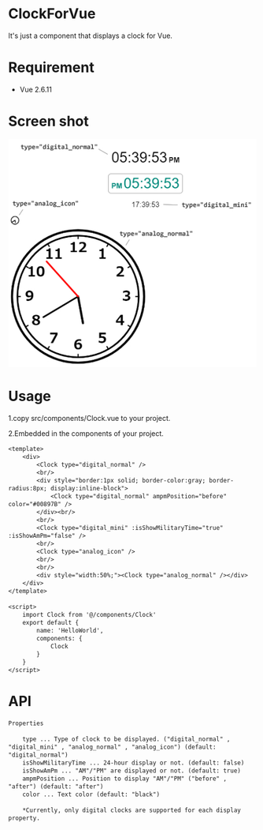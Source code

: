 # ClockForVue
It's just a component that displays a clock for Vue.

# Requirement
* Vue 2.6.11

# Screen shot
![画面](https://github.com/Tomson-Sakata/ClockForVue/blob/images/screenshot_1.jpg)

# Usage
1.copy src/components/Clock.vue to your project.

2.Embedded in the components of your project.

    <template>
        <div>
            <Clock type="digital_normal" />
            <br/>
            <div style="border:1px solid; border-color:gray; border-radius:8px; display:inline-block">
                <Clock type="digital_normal" ampmPosition="before" color="#00897B" />
            </div><br/>
            <br/>
            <Clock type="digital_mini" :isShowMilitaryTime="true" :isShowAmPm="false" />
            <br/>
            <Clock type="analog_icon" />
            <br/>
            <br/>
            <div style="width:50%;"><Clock type="analog_normal" /></div>
        </div>
    </template>

    <script>
        import Clock from '@/components/Clock'
        export default {
            name: 'HelloWorld',
            components: {
                Clock
            }
        }
    </script>

# API

    Properties

        type ... Type of clock to be displayed. ("digital_normal" , "digital_mini" , "analog_normal" , "analog_icon") (default: "digital_normal")
        isShowMilitaryTime ... 24-hour display or not. (default: false)
        isShowAmPm ... "AM"/"PM" are displayed or not. (default: true)
        ampmPosition ... Position to display "AM"/"PM" ("before" , "after") (default: "after")
        color ... Text color (default: "black")

        *Currently, only digital clocks are supported for each display property.
